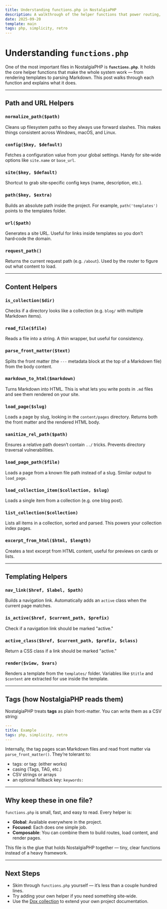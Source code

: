```yaml
---
title: Understanding functions.php in NostalgiaPHP
description: A walkthrough of the helper functions that power routing, rendering, and content loading.
date: 2025-09-20
template: main
tags: php, simplicity, retro
---
```


# Understanding `functions.php`

One of the most important files in NostalgiaPHP is **`functions.php`**. It holds the core helper functions that make the whole system work — from rendering templates to parsing Markdown. This post walks through each function and explains what it does.

---

## Path and URL Helpers

### `normalize_path($path)`

Cleans up filesystem paths so they always use forward slashes. This makes things consistent across Windows, macOS, and Linux.

### `config($key, $default)`

Fetches a configuration value from your global settings. Handy for site‑wide options like `site.name` or `base_url`.

### `site($key, $default)`

Shortcut to grab site‑specific config keys (name, description, etc.).

### `path($key, $extra)`

Builds an absolute path inside the project. For example, `path('templates')` points to the templates folder.

### `url($path)`

Generates a site URL. Useful for links inside templates so you don’t hard‑code the domain.

### `request_path()`

Returns the current request path (e.g. `/about`). Used by the router to figure out what content to load.

---

## Content Helpers

### `is_collection($dir)`

Checks if a directory looks like a collection (e.g. `blog/` with multiple Markdown items).

### `read_file($file)`

Reads a file into a string. A thin wrapper, but useful for consistency.

### `parse_front_matter($text)`

Splits the front matter (the `---` metadata block at the top of a Markdown file) from the body content.

### `markdown_to_html($markdown)`

Turns Markdown into HTML. This is what lets you write posts in `.md` files and see them rendered on your site.

### `load_page($slug)`

Loads a page by slug, looking in the `content/pages` directory. Returns both the front matter and the rendered HTML body.

### `sanitize_rel_path($path)`

Ensures a relative path doesn’t contain `../` tricks. Prevents directory traversal vulnerabilities.

### `load_page_path($file)`

Loads a page from a known file path instead of a slug. Similar output to `load_page`.

### `load_collection_item($collection, $slug)`

Loads a single item from a collection (e.g. one blog post).

### `list_collection($collection)`

Lists all items in a collection, sorted and parsed. This powers your collection index pages.

### `excerpt_from_html($html, $length)`

Creates a text excerpt from HTML content, useful for previews on cards or lists.

---

## Templating Helpers

### `nav_link($href, $label, $path)`

Builds a navigation link. Automatically adds an `active` class when the current page matches.

### `is_active($href, $current_path, $prefix)`

Check if a navigation link should be marked "active."

### `active_class($href, $current_path, $prefix, $class)`

Return a CSS class if a link should be marked "active."

### `render($view, $vars)`

Renders a template from the `templates/` folder. Variables like `$title` and `$content` are extracted for use inside the template.

---

## Tags (how NostalgiaPHP reads them)

NostalgiaPHP treats **tags** as plain front-matter. You can write them as a CSV string:

```yaml
---
title: Example
tags: php, simplicity, retro
---
```

Internally, the tag pages scan Markdown files and read front matter via `parse_front_matter()`. They’re tolerant to:
- tags: or tag: (either works)
- casing (Tags, TAG, etc.)
- CSV strings or arrays
- an optional fallback key: `keywords:`

---

## Why keep these in one file?

`functions.php` is small, fast, and easy to read. Every helper is:

* **Global**: Available everywhere in the project.
* **Focused**: Each does one simple job.
* **Composable**: You can combine them to build routes, load content, and render pages.

This file is the glue that holds NostalgiaPHP together — tiny, clear functions instead of a heavy framework.

---

## Next Steps

* Skim through `functions.php` yourself — it’s less than a couple hundred lines.
* Try adding your own helper if you need something site‑wide.
* Use the [Dox collection](/dox) to extend your own project documentation.